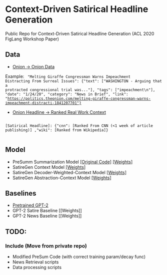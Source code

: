 # Context-Driven Satirical Headline Generation
Public Repo for Context-Driven Satirical Headline Generation (ACL 2020 FigLang Workshop Paper)

## Data
-  [Onion -> Onion Data](https://context-driven-satire.s3-us-west-2.amazonaws.com/onion_to_data.json) 

Example:
<code>
"Melting Giraffe Congressman Warns Impeachment Distracting From Surreal Issues": {"text": ["WASHINGTON - Arguing that a protracted congressional trial was..."], "tags": ["impeachment\n"], "date": "1/24/20", "category": "News in Brief", "link": "https://politics.theonion.com/melting-giraffe-congressman-warns-impeachment-distracti-1841207701"}
  </code>

-  [Onion Headline -> Ranked Real Work Context](https://context-driven-satire.s3-us-west-2.amazonaws.com/raw_headlines_to_ranked_results.json) 

<code>
[Satirical Headline]: {"cnn": [Ranked From CNN (<1 week of article publishing)] ,"wiki": [Ranked from Wikipedia]}
  </code>


## Model
- PreSumm Summarization Model [[Original Code]](https://github.com/nlpyang/PreSumm) [[Weights]](https://drive.google.com/open?id=1-IKVCtc4Q-BdZpjXc4s70_fRsWnjtYLr)
- SatireGen Context Model [[Weights]](cs.brown.edu/research/satire/context_model_2250)
- SatireGen Decoder-Weighted-Context Model [[Weights]]( cs.brown.edu/research/satire_d_context_model_2000)
- SatireGen Abstraction-Context Model [[Weights]]( cs.brown.edu/research/satire_a_context_model_2000)

## Baselines
- [Pretrained GPT-2](https://huggingface.co/transformers/model_doc/gpt2.html)
- GPT-2 Satire Baseline [[Weights]]
- GPT-2 News Baseline [[Weights]]


## TODO:
### Include (Move from private repo)
- Modified PreSum Code (with correct training param/decay func)
- News Retrieval scripts
- Data processing scripts
